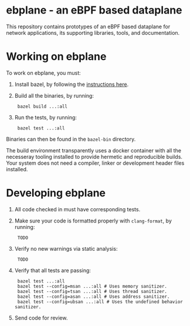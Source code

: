 # ebplane - an eBPF based dataplane

This repository contains prototypes of an eBPF based dataplane for network applications,
its supporting libraries, tools, and documentation.

# Working on ebplane

To work on ebplane, you must:

1) Install bazel, by following the [instructions here](https://docs.bazel.build/versions/master/install.html).

2) Build all the binaries, by running:

        bazel build ...:all

3) Run the tests, by running:

        bazel test ...:all

Binaries can then be found in the `bazel-bin` directory.

The build environment transparently uses a docker container with all the
necesseray tooling installed to provide hermetic and reproducible builds.
Your system does not need a compiler, linker or development header files installed.


# Developing ebplane

1) All code checked in must have corresponding tests.

2) Make sure your code is formatted properly with `clang-format`, by running:

        TODO

3) Verify no new warnings via static analysis:

        TODO

4) Verify that all tests are passing:

        bazel test ...:all
        bazel test --config=msan ...:all # Uses memory sanitizer.
        bazel test --config=tsan ...:all # Uses thread sanitizer.
        bazel test --config=asan ...:all # Uses address sanitizer.
        bazel test --config=ubsan ...:all # Uses the undefined behavior sanitizer.

5) Send code for review.
